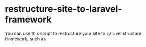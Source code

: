 # restructure-site-to-laravel-framework
You can use this script to restructure your site to Laravel structure framework, such as 
